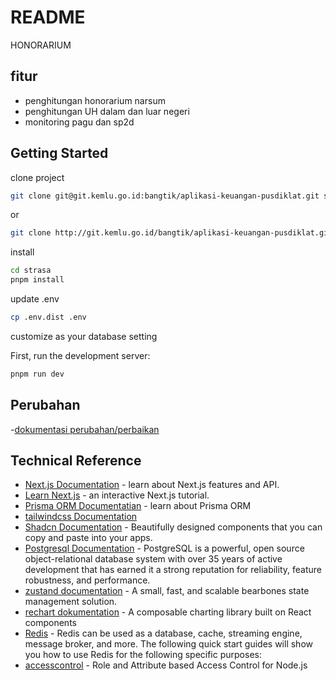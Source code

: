 # README

HONORARIUM

## fitur

- penghitungan honorarium narsum
- penghitungan UH dalam dan luar negeri
- monitoring pagu dan sp2d

## Getting Started

clone project

```sh
git clone git@git.kemlu.go.id:bangtik/aplikasi-keuangan-pusdiklat.git strasa
```

or

```sh
git clone http://git.kemlu.go.id/bangtik/aplikasi-keuangan-pusdiklat.git strasa
```

install

```sh
cd strasa
pnpm install
```

update .env

```sh
cp .env.dist .env
```

customize as your database setting

First, run the development server:

```bash
pnpm run dev
```

## Perubahan

-[dokumentasi perubahan/perbaikan](docs/change.md)

## Technical Reference

- [Next.js Documentation](https://nextjs.org/docs) - learn about Next.js features and API.
- [Learn Next.js](https://nextjs.org/learn) - an interactive Next.js tutorial.
- [Prisma ORM Documentatian](https://www.prisma.io/docs/orm/overview/introduction) - learn about Prisma ORM
- [tailwindcss Documentation](https://tailwindcss.com/docs/installation)
- [Shadcn Documentation](https://ui.shadcn.com/docs) - Beautifully designed components that you can copy and paste into your apps.
- [Postgresql Documentation](https://www.postgresql.org/docs/current/index.html) - PostgreSQL is a powerful, open source object-relational database system with over 35 years of active development that has earned it a strong reputation for reliability, feature robustness, and performance.
- [zustand documentation](https://zustand.docs.pmnd.rs/getting-started/introduction) - A small, fast, and scalable bearbones state management solution.
- [rechart dokumentation](https://recharts.org/en-US/guide) - A composable charting library built on React components
- [Redis](https://redis.io/docs/latest/develop/) - Redis can be used as a database, cache, streaming engine, message broker, and more. The following quick start guides will show you how to use Redis for the following specific purposes:
- [accesscontrol](https://onury.io/accesscontrol/) - Role and Attribute based Access Control for Node.js
